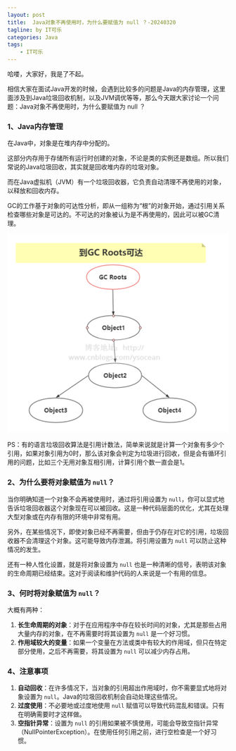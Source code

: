 ```yaml
---
layout: post
title:  Java对象不再使用时，为什么要赋值为 null ？-20240320
tagline: by IT可乐
categories: Java
tags: 
    - IT可乐
---
```


哈喽，大家好，我是了不起。  

相信大家在面试Java开发的时候，会遇到比较多的问题是Java的内存管理，这里面涉及到Java垃圾回收机制，以及JVM调优等等，那么今天跟大家讨论一个问题：Java对象不再使用时，为什么要赋值为 null ？

<!--more-->

### 1、Java内存管理

在Java中，对象是在堆内存中分配的。

这部分内存用于存储所有运行时创建的对象，不论是类的实例还是数组。所以我们常说的Java垃圾回收，其实就是回收堆内存的垃圾对象。

而在Java虚拟机（JVM）有一个垃圾回收器，它负责自动清理不再使用的对象，以释放和回收内存。

GC的工作基于对象的可达性分析，即从一组称为“根”的对象开始，通过引用关系检查哪些对象是可达的。不可达的对象被认为是不再使用的，因此可以被GC清理。

![](../../../assets/images/2024/itcoke/gc-01.png)

PS：有的语言垃圾回收算法是引用计数法，简单来说就是计算一个对象有多少个引用，如果对象引用为0时，那么该对象会判定为垃圾进行回收，但是会有循环引用的问题，比如三个无用对象互相引用，计算引用个数一直会是1。



### 2、为什么要将对象赋值为 `null`？

当你明确知道一个对象不会再被使用时，通过将引用设置为 `null`，你可以显式地告诉垃圾回收器这个对象现在可以被回收。这是一种代码层面的优化，尤其在处理大型对象或在内存有限的环境中非常有用。

另外，在某些情况下，即使对象已经不再需要，但由于仍存在对它的引用，垃圾回收器不会清理这个对象。这可能导致内存泄漏。将引用设置为 `null` 可以防止这种情况的发生。

还有一种人性化设置，就是将对象设置为 `null` 也是一种清晰的信号，表明该对象的生命周期已经结束。这对于阅读和维护代码的人来说是一个有用的信息。



### 3、何时将对象赋值为 `null`？

大概有两种：

1. **长生命周期的对象**：对于在应用程序中存在较长时间的对象，尤其是那些占用大量内存的对象，在不再需要时将其设置为 `null` 是一个好习惯。
2. **作用域较大的变量**：如果一个变量在方法或类中有较大的作用域，但只在特定部分使用，之后不再需要，将其设置为 `null` 可以减少内存占用。



### 4、注意事项

1. **自动回收**：在许多情况下，当对象的引用超出作用域时，你不需要显式地将对象设置为 `null`。Java的垃圾回收机制会自动处理这些情况。
2. **过度使用**：不必要地或过度地使用 `null` 赋值可以导致代码混乱和错误。只有在明确需要时才这样做。
3. **空指针异常**：设置为 `null` 的引用如果被不慎使用，可能会导致空指针异常（NullPointerException）。在使用任何引用之前，进行空检查是一个好习惯。



